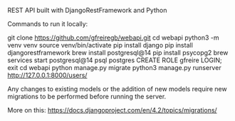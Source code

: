 REST API built with DjangoRestFramework and Python

Commands to run it locally:

git clone https://github.com/gfreiregb/webapi.git
cd webapi
python3 -m venv venv
source venv/bin/activate
pip install django
pip install djangorestframework
brew install postgresql@14
pip install psycopg2
brew services start postgresql@14
psql postgres
CREATE ROLE gfreire LOGIN;
exit
cd webapi 
python manage.py migrate
python3 manage.py runserver
http://127.0.0.1:8000/users/

Any changes to existing models or the addition of new models require new migrations to be performed before running the server.

More on this:
https://docs.djangoproject.com/en/4.2/topics/migrations/
